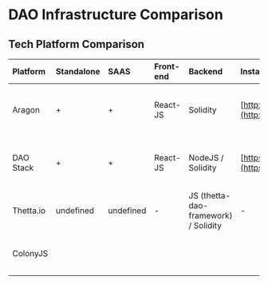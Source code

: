 # DAO Infrastructure Comparison

## Tech Platform Comparison

| Platform | Standalone | SAAS | Front-end | Backend | Instance | Custom token | Voting | Finance | 3rd party apps | License | Comment |
| :--- | :--- | :--- | :--- | :--- | :--- | :--- | :--- | :--- | :--- | :--- | :--- |
| Aragon | + | + | React-JS | Solidity | [http://159.65.91.252:3000](http://159.65.91.252:3000/#/) | TBC | + | + | Announced | AGPL-3.0 | App, no docs, no backend, everything is on smart contracts |
| DAO Stack | + | + | React-JS | NodeJS / Solidity | [https://alchemy.daostack.io/](https://alchemy.daostack.io/) | - | + | - | + | GPL-3.0 | App has only governance capability now, has backend, no docs. |
| Thetta.io | undefined | undefined | - | JS \(thetta-dao-framework\) / Solidity | - | undefined | undefined | undefined | undefined | MIT | It's a framework. No docs. |
| ColonyJS |  |  |  |  |  |  |  |  |  |  | It's a framework. Good documentation. |

